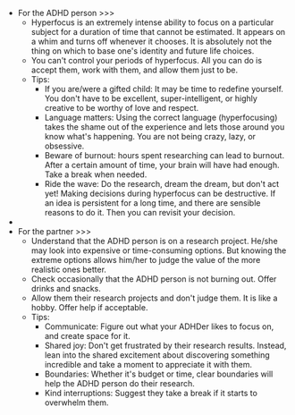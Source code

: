 - For the ADHD person >>>
    - Hyperfocus is an extremely intense ability to focus on a particular subject for a duration of time that cannot be estimated. It appears on a whim and turns off whenever it chooses. It is absolutely not the thing on which to base one's identity and future life choices.
    - You can't control your periods of hyperfocus. All you can do is accept them, work with them, and allow them just to be.
    - Tips:
        - If you are/were a gifted child: It may be time to redefine yourself. You don't have to be excellent, super-intelligent, or highly creative to be worthy of love and respect.
        - Language matters: Using the correct language (hyperfocusing) takes the shame out of the experience and lets those around you know what's happening. You are not being crazy, lazy, or obsessive. 
        - Beware of burnout: hours spent researching can lead to burnout. After a certain amount of time, your brain will have had enough. Take a break when needed.
        - Ride the wave: Do the research, dream the dream, but don't act yet! Making decisions during hyperfocus can be destructive. If an idea is persistent for a long time, and there are sensible reasons to do it. Then you can revisit your decision.
- 
- For the partner >>>
    - Understand that the ADHD person is on a research project. He/she may look into expensive or time-consuming options. But knowing the extreme options allows him/her to judge the value of the more realistic ones better. 
    - Check occasionally that the ADHD person is not burning out. Offer drinks and snacks.
    - Allow them their research projects and don't judge them. It is like a hobby. Offer help if acceptable.
    - Tips:
        - Communicate: Figure out what your ADHDer likes to focus on, and create space for it.
        - Shared joy: Don't get frustrated by their research results. Instead, lean into the shared excitement about discovering something incredible and take a moment to appreciate it with them. 
        - Boundaries: Whether it's budget or time, clear boundaries will help the ADHD person do their research.
        - Kind interruptions: Suggest they take a break if it starts to overwhelm them. 
